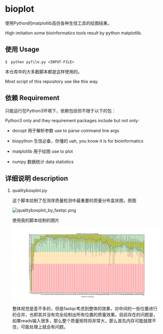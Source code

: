 # bioplot

使用Python的matplotlib高仿各种生信工具的绘图结果。

High imitation some bioinformatics tools result by python matplotlib.

## 使用 Usage

```shell
$　python pyfile.py <INPUT-FILE>
```

本仓库中的大多数脚本都是这样使用的。

Most script of this repository use like this way.

## 依赖 Requirement

只能运行在Python3环境下，依赖包括但不限于以下的包：

Python3 only and they requirement packages include but not only:

- docopt 用于解析参数 use to parse command line args

- biopython 生信必备，你懂的  uah, you know it is for bioinformatics

- matplotlib 用于绘图 use to plot

- numpy 数据统计 data statistics

## 详细说明 description 

1. qualityboxplot.py

   这个脚本绘制了在测序质量检测中最重要的质量分布盒状图，原图

   ![qualityboxplot_by_fastqc.png]([https://raw.githubusercontent.com/yangmqglobe/bioplot/master/image/qualityboxplot_by_fastqc.png)

   使用我的脚本绘制的图片

   ![qualityboxplot_by_myscript.png](https://raw.githubusercontent.com/yangmqglobe/bioplot/master/image/qualityboxplot_by_myscript.png)

   整体视觉是差不多的，但是fastqc考虑到整体的效果，对中间的一些位置进行的合并，也即其并没有完全绘制出所有位置的质量效果。目前存在的问题是，如果reads输入很多，那么整个质量矩阵将非常大，那么首先内存可能就撑不住，可能处理上就会有问题。
